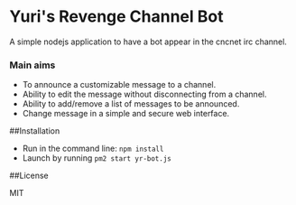 # Yuri's Revenge Channel Bot

A simple nodejs application to have a bot appear in the cncnet irc channel.

### Main aims
- To announce a customizable message to a channel.
- Ability to edit the message without disconnecting from a channel.
- Ability to add/remove a list of messages to be announced. 
- Change message in a simple and secure web interface. 

##Installation

* Run in the command line: `npm install`
* Launch by running `pm2 start yr-bot.js`

##License 

MIT